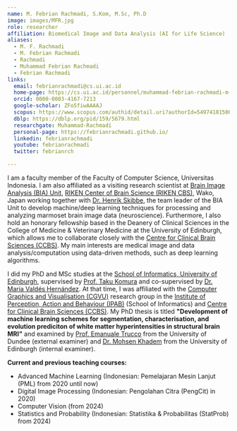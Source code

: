 ```yaml
---
name: M. Febrian Rachmadi, S.Kom, M.Sc, Ph.D
image: images/MFR.jpg
role: researcher
affiliation: Biomedical Image and Data Analysis (AI for Life Science)
aliases:
  - M. F. Rachmadi
  - M. Febrian Rachmadi
  - Rachmadi
  - Muhammad Febrian Rachmadi
  - Febrian Rachmadi
links:
  email: febrianrachmadi@cs.ui.ac.id
  home-page: https://cs.ui.ac.id/personnel/muhammad-febrian-rachmadi-m-sc-ph-d/
  orcid: 0000-0003-4167-7213
  google-scholar: ZFo5fiwAAAAJ
  scopus: https://www.scopus.com/authid/detail.uri?authorId=54974181500
  dblp: https://dblp.org/pid/159/5679.html
  researchgate: Muhammad-Rachmadi
  personal-page: https://febrianrachmadi.github.io/
  linkedin: febrianrachmadi
  youtube: febrianrachmadi
  twitter: febrianrch

---
```


I am a faculty member of the Faculty of Computer Science, Universitas Indonesia. I am also affiliated as a visiting research scientist at [Brain Image Analysis (BIA) Unit](http://bia.riken.jp/), [RIKEN Center of Brain Science (RIKEN CBS)](https://cbs.riken.jp/en/), Wako, Japan working together with [Dr. Henrik Skibbe](https://scholar.google.com/citations?hl=en&user=sQyGf94AAAAJ), the team leader of the BIA Unit to develop machine/deep learning techniques for processing and analyzing marmoset brain image data (neuroscience). Furthermore, I also hold an honorary fellowship based in the Deanery of Clinical Sciences in the College of Medicine & Veterinary Medicine at the University of Edinburgh, which allows me to collaborate closely with the [Centre for Clinical Brain Sciences (CCBS)](https://www.ed.ac.uk/clinical-brain-sciences). My main interests are medical image and data analysis/computation using data-driven methods, such as deep learning algorithms. 

I did my PhD and MSc studies at the [School of Informatics, University of Edinburgh](https://www.ed.ac.uk/informatics), supervised by [Prof. Taku Komura](http://homepages.inf.ed.ac.uk/tkomura/) and co-supervised by [Dr. Maria Valdés Hernández](https://www.research.ed.ac.uk/portal/en/persons/maria-valdes-hernandez(f22f22d9-52bb-4883-bf94-52aa23a691e1).html). At that time, I was affiliated with the [Computer Graphics and Visualisation (CGVU)](http://www.ipab.inf.ed.ac.uk/cgvu/index.html) research group in the [Institute of Perception, Action and Behaviour (IPAB)](http://web.inf.ed.ac.uk/ipab) (School of Informatics) and [Centre for Clinical Brain Sciences (CCBS)](https://www.ed.ac.uk/clinical-brain-sciences). My PhD thesis is titled **"Development of machine learning schemes for segmentation, characterisation, and evolution prediciton of white matter hyperintensities in structural brain MRI"** and examined by [Prof. Emanuale Trucco](https://scholar.google.com/citations?user=AoqaZGkAAAAJ&hl=en) from the University of Dundee (external examiner) and [Dr. Mohsen Khadem](https://scholar.google.com/citations?hl=en&user=EdlB5Q8AAAAJ) from the University of Edinburgh (internal examiner).

**Current and previous teaching courses:**
- Advanced Machine Learning (Indonesian: Pemelajaran Mesin Lanjut (PML) from 2020 until now)
- Digital Image Processing (Indonesian: Pengolahan Citra (PengCit) in 2020)
- Computer Vision (from 2024)
- Statistics and Probability (Indonesian: Statistika & Probabilitas (StatProb) from 2024)
